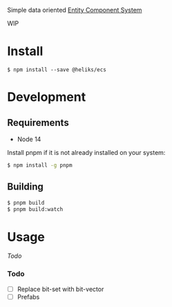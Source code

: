 Simple data oriented [Entity Component System](https://en.wikipedia.org/wiki/Entity%E2%80%93component%E2%80%93system)

WIP

# Install

```shell
$ npm install --save @heliks/ecs
```

# Development

## Requirements

- Node 14

Install pnpm if it is not already installed on your system: 

```bash
$ npm install -g pnpm
```

## Building

```bash
$ pnpm build
$ pnpm build:watch
```

# Usage

*Todo*

### Todo

- [ ] Replace bit-set with bit-vector
- [ ] Prefabs
